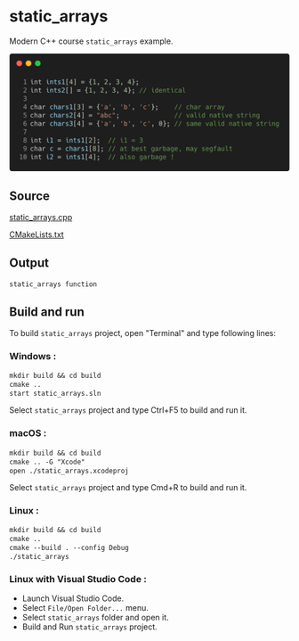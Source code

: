 # static_arrays

Modern C++ course `static_arrays` example.

![static_arrays](../../../docs/pictures/language_basics/static_arrays.png)

## Source

[static_arrays.cpp](static_arrays.cpp)

[CMakeLists.txt](CMakeLists.txt)

## Output

```
static_arrays function
```

## Build and run

To build `static_arrays` project, open "Terminal" and type following lines:

### Windows :

``` shell
mkdir build && cd build
cmake .. 
start static_arrays.sln
```

Select `static_arrays` project and type Ctrl+F5 to build and run it.

### macOS :

``` shell
mkdir build && cd build
cmake .. -G "Xcode"
open ./static_arrays.xcodeproj
```

Select `static_arrays` project and type Cmd+R to build and run it.

### Linux :

``` shell
mkdir build && cd build
cmake .. 
cmake --build . --config Debug
./static_arrays
```

### Linux with Visual Studio Code :

* Launch Visual Studio Code.
* Select `File/Open Folder...` menu.
* Select `static_arrays` folder and open it.
* Build and Run `static_arrays` project.
